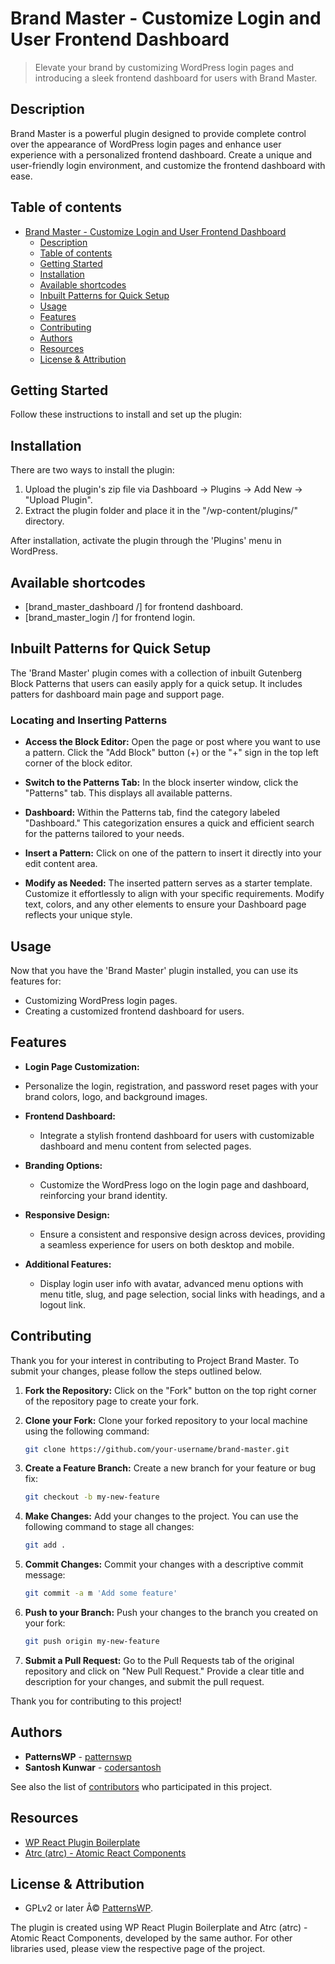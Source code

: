 # Brand Master - Customize Login and User Frontend Dashboard

> Elevate your brand by customizing WordPress login pages and introducing a sleek frontend dashboard for users with Brand Master.

## Description

Brand Master is a powerful plugin designed to provide complete control over the appearance of WordPress login pages and enhance user experience with a personalized frontend dashboard. Create a unique and user-friendly login environment, and customize the frontend dashboard with ease.

## Table of contents

- [Brand Master - Customize Login and User Frontend Dashboard](#brand-master---customize-login-and-user-frontend-dashboard)
  - [Description](#description)
  - [Table of contents](#table-of-contents)
  - [Getting Started](#getting-started)
  - [Installation](#installation)
  - [Available shortcodes](#available-shortcodes)
  - [Inbuilt Patterns for Quick Setup](#inbuilt-patterns-for-quick-setup)
  - [Usage](#usage)
  - [Features](#features)
  - [Contributing](#contributing)
  - [Authors](#authors)
  - [Resources](#resources)
  - [License & Attribution](#license--attribution)

## Getting Started

Follow these instructions to install and set up the plugin:

## Installation

There are two ways to install the plugin:

1. Upload the plugin's zip file via Dashboard -> Plugins -> Add New -> "Upload Plugin".
2. Extract the plugin folder and place it in the "/wp-content/plugins/" directory.

After installation, activate the plugin through the 'Plugins' menu in WordPress.

## Available shortcodes

- [brand_master_dashboard /] for frontend dashboard.
- [brand_master_login /] for frontend login.

## Inbuilt Patterns for Quick Setup

The 'Brand Master' plugin comes with a collection of inbuilt Gutenberg Block Patterns that users can easily apply for a quick setup. It includes patters for dashboard main page and support page.

### Locating and Inserting Patterns

- **Access the Block Editor:** Open the page or post where you want to use a pattern. Click the "Add Block" button (+) or the "+" sign in the top left corner of the block editor.

- **Switch to the Patterns Tab:** In the block inserter window, click the "Patterns" tab. This displays all available patterns.

- **Dashboard:** Within the Patterns tab, find the category labeled "Dashboard." This categorization ensures a quick and efficient search for the patterns tailored to your needs.

- **Insert a Pattern:** Click on one of the pattern to insert it directly into your edit content area.

- **Modify as Needed:** The inserted pattern serves as a starter template. Customize it effortlessly to align with your specific requirements. Modify text, colors, and any other elements to ensure your Dashboard page reflects your unique style.

## Usage

Now that you have the 'Brand Master' plugin installed, you can use its features for:

- Customizing WordPress login pages.
- Creating a customized frontend dashboard for users.

## Features

- **Login Page Customization:**

- Personalize the login, registration, and password reset pages with your brand colors, logo, and background images.

- **Frontend Dashboard:**

  - Integrate a stylish frontend dashboard for users with customizable dashboard and menu content from selected pages.

- **Branding Options:**

  - Customize the WordPress logo on the login page and dashboard, reinforcing your brand identity.

- **Responsive Design:**

  - Ensure a consistent and responsive design across devices, providing a seamless experience for users on both desktop and mobile.

- **Additional Features:**
  - Display login user info with avatar, advanced menu options with menu title, slug, and page selection, social links with headings, and a logout link.

## Contributing

Thank you for your interest in contributing to Project Brand Master. To submit your changes, please follow the steps outlined below.

1. **Fork the Repository:** Click on the "Fork" button on the top right corner of the repository page to create your fork.

2. **Clone your Fork:** Clone your forked repository to your local machine using the following command:

   ```sh
   git clone https://github.com/your-username/brand-master.git
   ```

3. **Create a Feature Branch:** Create a new branch for your feature or bug fix:
   ```sh
   git checkout -b my-new-feature
   ```
4. **Make Changes:** Add your changes to the project. You can use the following command to stage all changes:

   ```sh
   git add .
   ```

5. **Commit Changes:** Commit your changes with a descriptive commit message:

   ```sh
   git commit -a m 'Add some feature'
   ```

6. **Push to your Branch:** Push your changes to the branch you created on your fork:
   ```sh
   git push origin my-new-feature
   ```
7. **Submit a Pull Request:** Go to the Pull Requests tab of the original repository and click on "New Pull Request." Provide a clear title and description for your changes, and submit the pull request.

Thank you for contributing to this project!

## Authors

- **PatternsWP** - [patternswp](https://patternswp.com/)
- **Santosh Kunwar** - [codersantosh](https://twitter.com/codersantosh)

See also the list of [contributors](https://github.com/codersantosh/brand-master/graphs/contributors) who participated in this project.

## Resources

- [WP React Plugin Boilerplate](https://patternswp.com//wp-react-plugin-boilerplate)
- [Atrc (atrc) - Atomic React Components](https://www.npmjs.com/package/atrc)

## License & Attribution

- GPLv2 or later Â© [PatternsWP](https://patternswp.com/).

The plugin is created using WP React Plugin Boilerplate and Atrc (atrc) - Atomic React Components, developed by the same author. For other libraries used, please view the respective page of the project.
